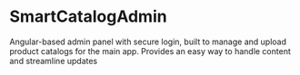 # SmartCatalogAdmin
Angular-based admin panel with secure login, built to manage and upload product catalogs for the main app. Provides an easy way to handle content and streamline updates

